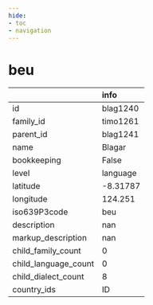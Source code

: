 ```yaml
---
hide:
- toc
- navigation
---
```

# beu
|                      | info     |
|:---------------------|:---------|
| id                   | blag1240 |
| family_id            | timo1261 |
| parent_id            | blag1241 |
| name                 | Blagar   |
| bookkeeping          | False    |
| level                | language |
| latitude             | -8.31787 |
| longitude            | 124.251  |
| iso639P3code         | beu      |
| description          | nan      |
| markup_description   | nan      |
| child_family_count   | 0        |
| child_language_count | 0        |
| child_dialect_count  | 8        |
| country_ids          | ID       |